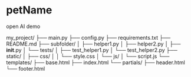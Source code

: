 # petName
open AI demo

my_project/
├── main.py
├── config.py
├── requirements.txt
├── README.md
├── subfolder/
│   ├── helper1.py
│   ├── helper2.py
│   ├── __init__.py
│   └── tests/
│       ├── test_helper1.py
│       └── test_helper2.py
├── static/
│   ├── css/
│   │   └── style.css
│   └── js/
│       └── script.js
└── templates/
    ├── base.html
    ├── index.html
    └── partials/
        ├── header.html
        └── footer.html

